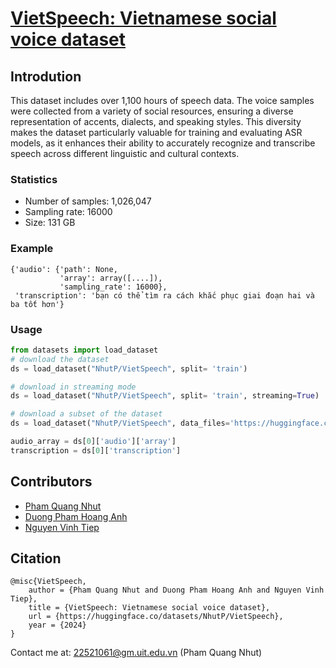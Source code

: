 
# [VietSpeech: Vietnamese social voice dataset](https://huggingface.co/datasets/NhutP/VietSpeech)
## Introdution

This dataset includes over 1,100 hours of speech data. The voice samples were collected from a variety of social resources, ensuring a diverse representation of accents, dialects, and speaking styles. This diversity makes the dataset particularly valuable for training and evaluating ASR models, as it enhances their ability to accurately recognize and transcribe speech across different linguistic and cultural contexts.

### Statistics
- Number of samples: 1,026,047
- Sampling rate: 16000
- Size: 131 GB


### Example
```
{'audio': {'path': None,
           'array': array([....]),
           'sampling_rate': 16000},
 'transcription': 'bạn có thể tìm ra cách khắc phục giai đoạn hai và ba tốt hơn'} 
```

### Usage

```python
from datasets import load_dataset
# download the dataset
ds = load_dataset("NhutP/VietSpeech", split= 'train')

# download in streaming mode
ds = load_dataset("NhutP/VietSpeech", split= 'train', streaming=True)

# download a subset of the dataset
ds = load_dataset("NhutP/VietSpeech", data_files='https://huggingface.co/datasets/NhutP/VietSpeech/resolve/main/data/train-00000-of-00027.parquet') # go to Files and versions

audio_array = ds[0]['audio']['array']
transcription = ds[0]['transcription']
```


## Contributors
 
- [Pham Quang Nhut](https://github.com/NhutP) 
- [Duong Pham Hoang Anh](https://github.com/HoangAnh109)
- [Nguyen Vinh Tiep](https://github.com/tiep-mmlab)


## Citation

```
@misc{VietSpeech,
    author = {Pham Quang Nhut and Duong Pham Hoang Anh and Nguyen Vinh Tiep},
    title = {VietSpeech: Vietnamese social voice dataset},
    url = {https://huggingface.co/datasets/NhutP/VietSpeech},
    year = {2024}
}
```

Contact me at: 22521061@gm.uit.edu.vn (Pham Quang Nhut)
